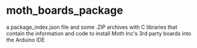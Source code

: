 # moth_boards_package
a package_index.json file and some .ZIP archives with C libraries that contain the information and code to install Moth Inc's 3rd party boards into the Arduino IDE
